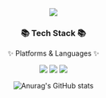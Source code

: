 <div align=center>
        <img src="https://capsule-render.vercel.app/api?type=transparent&text=[Hyung%20gun%20Gihub]&animation=twinkling&fontSize=90&fontColor=d6ace6" />

</div>
<div align=center>
        <h3>📚 Tech Stack 📚</h3>
        <p>✨ Platforms & Languages ✨</p>
</div>
<div align="center">
        <img src="https://img.shields.io/badge/Java-007396?style=flat&logo=Conda-Forge&logoColor=white" />
        <img src="https://img.shields.io/badge/C++-00599C?style=flat&logo=cplusplus&logoColor=white" />
        <img src="https://img.shields.io/badge/C-A8B9CC?style=flat&logo=c&logoColor=white" />
        

![Anurag's GitHub stats](https://github-readme-stats.vercel.app/api?username=Hyung-Gunny&show_icons=true&theme=radical)
